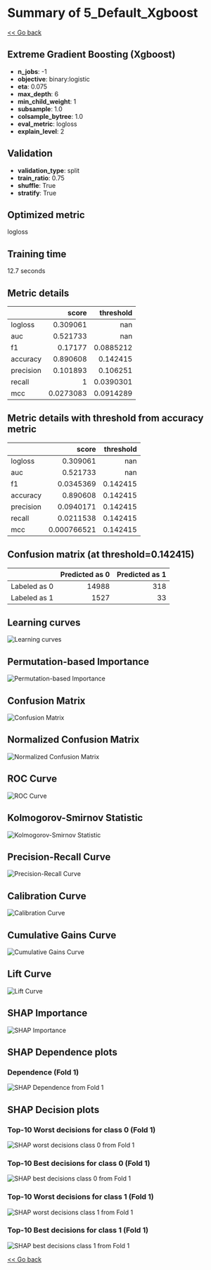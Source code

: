 # Summary of 5_Default_Xgboost

[<< Go back](../README.md)


## Extreme Gradient Boosting (Xgboost)
- **n_jobs**: -1
- **objective**: binary:logistic
- **eta**: 0.075
- **max_depth**: 6
- **min_child_weight**: 1
- **subsample**: 1.0
- **colsample_bytree**: 1.0
- **eval_metric**: logloss
- **explain_level**: 2

## Validation
 - **validation_type**: split
 - **train_ratio**: 0.75
 - **shuffle**: True
 - **stratify**: True

## Optimized metric
logloss

## Training time

12.7 seconds

## Metric details
|           |     score |   threshold |
|:----------|----------:|------------:|
| logloss   | 0.309061  | nan         |
| auc       | 0.521733  | nan         |
| f1        | 0.17177   |   0.0885212 |
| accuracy  | 0.890608  |   0.142415  |
| precision | 0.101893  |   0.106251  |
| recall    | 1         |   0.0390301 |
| mcc       | 0.0273083 |   0.0914289 |


## Metric details with threshold from accuracy metric
|           |       score |   threshold |
|:----------|------------:|------------:|
| logloss   | 0.309061    |  nan        |
| auc       | 0.521733    |  nan        |
| f1        | 0.0345369   |    0.142415 |
| accuracy  | 0.890608    |    0.142415 |
| precision | 0.0940171   |    0.142415 |
| recall    | 0.0211538   |    0.142415 |
| mcc       | 0.000766521 |    0.142415 |


## Confusion matrix (at threshold=0.142415)
|              |   Predicted as 0 |   Predicted as 1 |
|:-------------|-----------------:|-----------------:|
| Labeled as 0 |            14988 |              318 |
| Labeled as 1 |             1527 |               33 |

## Learning curves
![Learning curves](learning_curves.png)

## Permutation-based Importance
![Permutation-based Importance](permutation_importance.png)
## Confusion Matrix

![Confusion Matrix](confusion_matrix.png)


## Normalized Confusion Matrix

![Normalized Confusion Matrix](confusion_matrix_normalized.png)


## ROC Curve

![ROC Curve](roc_curve.png)


## Kolmogorov-Smirnov Statistic

![Kolmogorov-Smirnov Statistic](ks_statistic.png)


## Precision-Recall Curve

![Precision-Recall Curve](precision_recall_curve.png)


## Calibration Curve

![Calibration Curve](calibration_curve_curve.png)


## Cumulative Gains Curve

![Cumulative Gains Curve](cumulative_gains_curve.png)


## Lift Curve

![Lift Curve](lift_curve.png)



## SHAP Importance
![SHAP Importance](shap_importance.png)

## SHAP Dependence plots

### Dependence (Fold 1)
![SHAP Dependence from Fold 1](learner_fold_0_shap_dependence.png)

## SHAP Decision plots

### Top-10 Worst decisions for class 0 (Fold 1)
![SHAP worst decisions class 0 from Fold 1](learner_fold_0_shap_class_0_worst_decisions.png)
### Top-10 Best decisions for class 0 (Fold 1)
![SHAP best decisions class 0 from Fold 1](learner_fold_0_shap_class_0_best_decisions.png)
### Top-10 Worst decisions for class 1 (Fold 1)
![SHAP worst decisions class 1 from Fold 1](learner_fold_0_shap_class_1_worst_decisions.png)
### Top-10 Best decisions for class 1 (Fold 1)
![SHAP best decisions class 1 from Fold 1](learner_fold_0_shap_class_1_best_decisions.png)

[<< Go back](../README.md)
